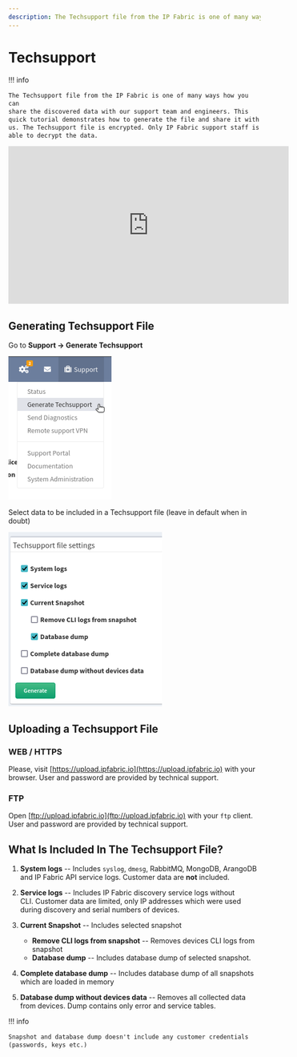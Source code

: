 ```yaml
---
description: The Techsupport file from the IP Fabric is one of many ways how you can share the discovered data with our support team and engineers.
---
```


# Techsupport

!!! info

    The Techsupport file from the IP Fabric is one of many ways how you can
    share the discovered data with our support team and engineers. This
    quick tutorial demonstrates how to generate the file and share it with
    us. The Techsupport file is encrypted. Only IP Fabric support staff is
    able to decrypt the data.

<iframe width="560" height="315" src="https://www.youtube-nocookie.com/embed/SJZAzYAuXrE" title="YouTube video player" frameborder="0" allow="accelerometer; autoplay; clipboard-write; encrypted-media; gyroscope; picture-in-picture" allowfullscreen></iframe>

## Generating Techsupport File

Go to **Support -> Generate Techsupport**

![Generate techsupport](techsupport/generate.png)

Select data to be included in a Techsupport file (leave in default when in doubt)

![Configure techsupport](techsupport/config.png)

## Uploading a Techsupport File

### WEB / HTTPS

Please, visit [https://upload.ipfabric.io](https://upload.ipfabric.io) with
your browser. User and password are provided by technical support.

### FTP

Open [ftp://upload.ipfabric.io](ftp://upload.ipfabric.io) with your `ftp`
client. User and password are provided by technical support.

## What Is Included In The Techsupport File?

1. **System logs** -- Includes `syslog`, `dmesg`, RabbitMQ, MongoDB, ArangoDB and IP Fabric API service logs. Customer data are **not** included.
2. **Service logs** -- Includes IP Fabric discovery service logs without CLI. Customer data are limited, only IP addresses which were used during discovery and serial numbers of devices.
3. **Current Snapshot** -- Includes selected snapshot

   - **Remove CLI logs from snapshot** -- Removes devices CLI logs from snapshot
   - **Database dump** -- Includes database dump of selected snapshot.

4. **Complete database dump** -- Includes database dump of all snapshots which are loaded in memory
5. **Database dump without devices data** -- Removes all collected data from devices. Dump contains only error and service tables.

!!! info

    Snapshot and database dump doesn't include any customer credentials (passwords, keys etc.)
